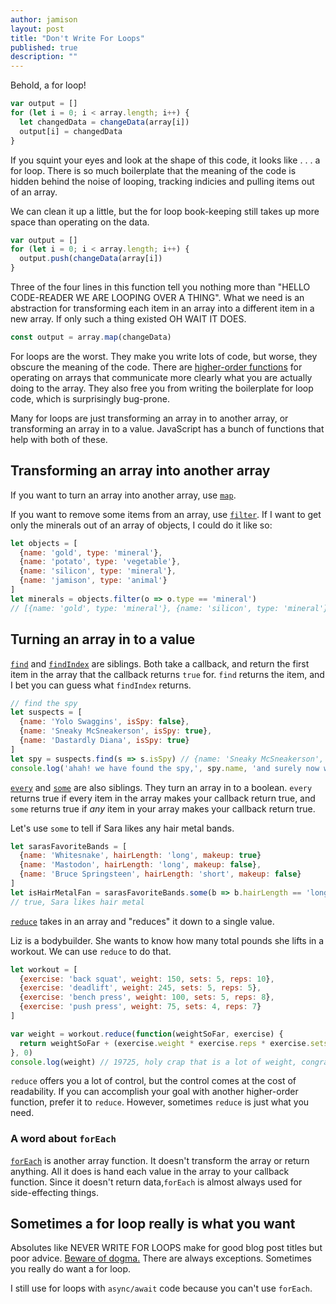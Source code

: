 ```yaml
---
author: jamison
layout: post
title: "Don't Write For Loops"
published: true
description: ""
---
```


Behold, a for loop!

```javascript
var output = []
for (let i = 0; i < array.length; i++) {
  let changedData = changeData(array[i])
  output[i] = changedData
}
```

If you squint your eyes and look at the shape of this code, it looks like . . .
a for loop. There is so much boilerplate that the meaning of the code is hidden
behind the noise of looping, tracking indicies and pulling items out of an
array.

We can clean it up a little, but the for loop book-keeping still takes up more
space than operating on the data.

```javascript
var output = []
for (let i = 0; i < array.length; i++) {
  output.push(changeData(array[i])
}
```

Three of the four lines in this function tell you nothing more than "HELLO
CODE-READER WE ARE LOOPING OVER A THING". What we need is an abstraction for
transforming each item in an array into a different item in a new array. If
only such a thing existed OH WAIT IT DOES.

```javascript
const output = array.map(changeData)
```

For loops are the worst. They make you write lots of code, but worse, they
obscure the meaning of the code. There are [higher-order
functions](http://eloquentjavascript.net/05_higher_order.html#h_xxCc98lOBK)
for operating on arrays that communicate more clearly what you are actually
doing to the array. They also free you from writing the boilerplate for loop
code, which is surprisingly bug-prone.

Many for loops are just transforming an array in to another array, or
transforming an array in to a value. JavaScript has a bunch of functions that
help with both of these.

## Transforming an array into another array


If you want to turn an array into another array, use
[`map`](https://developer.mozilla.org/en-US/docs/Web/JavaScript/Reference/Global_Objects/Array/map).


If you want to remove some items from an array, use
[`filter`](https://developer.mozilla.org/en-US/docs/Web/JavaScript/Reference/Global_Objects/Array/filter).
If I want to get only the minerals out of an array of objects, I could do it like so:

```javascript
let objects = [
  {name: 'gold', type: 'mineral'},
  {name: 'potato', type: 'vegetable'},
  {name: 'silicon', type: 'mineral'},
  {name: 'jamison', type: 'animal'}
]
let minerals = objects.filter(o => o.type == 'mineral')
// [{name: 'gold', type: 'mineral'}, {name: 'silicon', type: 'mineral'}]
```


## Turning an array in to a value


[`find`](https://developer.mozilla.org/en-US/docs/Web/JavaScript/Reference/Global_Objects/Array/find)
and [`findIndex`](https://developer.mozilla.org/en-US/docs/Web/JavaScript/Reference/Global_Objects/Array/findIndex)
are siblings. Both take a callback, and return the first item in the array
that the callback returns `true` for. `find` returns the item, and I bet you
can guess what `findIndex` returns.

```javascript
// find the spy
let suspects = [
  {name: 'Yolo Swaggins', isSpy: false},
  {name: 'Sneaky McSneakerson', isSpy: true},
  {name: 'Dastardly Diana', isSpy: true}
]
let spy = suspects.find(s => s.isSpy) // {name: 'Sneaky McSneakerson', isSpy: true},
console.log('ahah! we have found the spy,', spy.name, 'and surely now we are safe!')
```

[`every`](https://developer.mozilla.org/en-US/docs/Web/JavaScript/Reference/Global_Objects/Array/every)
and [`some`](https://developer.mozilla.org/en-US/docs/Web/JavaScript/Reference/Global_Objects/Array/some)
are also siblings. They turn an array in to a boolean. `every` returns true
if every item in the array makes your callback return true, and `some` returns
true if *any* item in your array makes your callback return true.

Let's use `some` to tell if Sara likes any hair metal bands.

```javascript
let sarasFavoriteBands = [
  {name: 'Whitesnake', hairLength: 'long', makeup: true}
  {name: 'Mastodon', hairLength: 'long', makeup: false},
  {name: 'Bruce Springsteen', hairLength: 'short', makeup: false}
]
let isHairMetalFan = sarasFavoriteBands.some(b => b.hairLength == 'long' && b.makeup)
// true, Sara likes hair metal
```

[`reduce`](https://developer.mozilla.org/en-US/docs/Web/JavaScript/Reference/Global_Objects/Array/Reduc://developer.mozilla.org/en-US/docs/Web/JavaScript/Reference/Global_Objects/Array/Reduce)
takes in an array and "reduces" it down to a single value.

Liz is a bodybuilder. She wants to know how many total pounds she lifts in a
workout. We can use `reduce` to do that.

```javascript
let workout = [
  {exercise: 'back squat', weight: 150, sets: 5, reps: 10},
  {exercise: 'deadlift', weight: 245, sets: 5, reps: 5},
  {exercise: 'bench press', weight: 100, sets: 5, reps: 8},
  {exercise: 'push press', weight: 75, sets: 4, reps: 7}
]

var weight = workout.reduce(function(weightSoFar, exercise) {
  return weightSoFar + (exercise.weight * exercise.reps * exercise.sets)
}, 0)
console.log(weight) // 19725, holy crap that is a lot of weight, congrats Liz
```

`reduce` offers you a lot of control, but the control comes at the cost of
readability. If you can accomplish your goal with another higher-order
function, prefer it to `reduce`. However, sometimes `reduce` is just what you
need.

### A word about `forEach`

[`forEach`](https://developer.mozilla.org/en-US/docs/Web/JavaScript/Reference/Global_Objects/Array/forEach)
is another array function. It doesn't transform the array or return anything.
All it does is hand each value in the array to your callback function. Since it
doesn't return data,`forEach` is almost always used for side-effecting things.

## Sometimes a for loop really is what you want

Absolutes like NEVER WRITE FOR LOOPS make for good blog post titles but poor
advice. [Beware of
dogma.](https://speakerdeck.com/anguscroll/the-politics-of-javascript) There
are always exceptions. Sometimes you really do want a for loop.

I still use for loops with `async/await` code because you can't use `forEach`.
